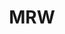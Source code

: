 ---
title: MRW
crosslinks:
- livven
- reactiongifs
- pics
- aww
- france
- EnoughTrumpSpam
- gifs
- The_Donald
- startrekgifs
---